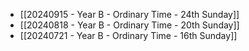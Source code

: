 


- [[20240915 - Year B - Ordinary Time - 24th Sunday]]
- [[20240818 - Year B - Ordinary Time - 20th Sunday]]
- [[20240721 - Year B - Ordinary Time - 16th Sunday]]

